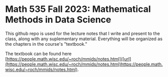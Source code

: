 # Math 535 Fall 2023: Mathematical Methods in Data Science

This github repo is used for the lecture notes that I write and present to the class, along with any suplementary material. Everything will be organized as the chapters in the course's "textbook."

The textbook can be found here [https://people.math.wisc.edu/~roch/mmids/notes.html]([url](https://people.math.wisc.edu/~roch/mmids/notes.html)https://people.math.wisc.edu/~roch/mmids/notes.html).
